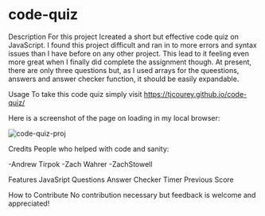 # code-quiz
Description
For this project Icreated a short but effective code quiz on JavaScript. I found this project difficult and ran in to more errors and syntax issues than I have before on any other project. This lead to it feeling even more great when I finally did complete the assignment though. At present, there are only three questions but, as I used arrays for the queestions, answers and answer checker function, it should be easily expandable.

Usage
To take this code quiz simply visit https://tjcourey.github.io/code-quiz/

Here is a screenshot of the page on loading in my local browser:

![code-quiz-proj](https://user-images.githubusercontent.com/30154584/116319500-d9acf300-a773-11eb-89e6-42b8930d0f29.png)


Credits
People who helped with code and sanity:

-Andrew Tirpok 
-Zach Wahrer
-ZachStowell

Features
JavaSript Questions
Answer Checker
Timer
Previous Score

How to Contribute
No contribution necessary but feedback is welcome and appreciated!
